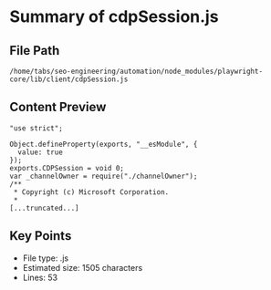 # Summary of cdpSession.js
  
## File Path
`/home/tabs/seo-engineering/automation/node_modules/playwright-core/lib/client/cdpSession.js`

## Content Preview
```
"use strict";

Object.defineProperty(exports, "__esModule", {
  value: true
});
exports.CDPSession = void 0;
var _channelOwner = require("./channelOwner");
/**
 * Copyright (c) Microsoft Corporation.
 *
[...truncated...]
```

## Key Points
- File type: .js
- Estimated size: 1505 characters
- Lines: 53
